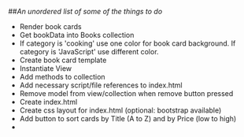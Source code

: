 ##*An unordered list of some of the things to do*

* Render book cards
* Get bookData into Books collection
* If category is 'cooking' use one color for book card background. If category is 'JavaScript' use different color.
* Create book card template
* Instantiate View
* Add methods to collection
* Add necessary script/file references to index.html
* Remove model from view/collection when remove button pressed
* Create index.html
* Create css layout for index.html (optional: bootstrap available)
* Add button to sort cards by Title (A to Z) and by Price (low to high)
*
